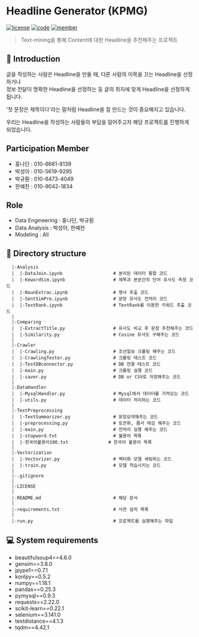 # Headline Generator (KPMG)
[![license](https://img.shields.io/badge/License-AGPL-red)](https://github.com/NDjust/Generate-HeadLine/blob/master/LICENSE)
[![code](https://img.shields.io/badge/Code-Python3.7-blue)](https://docs.python.org/3/license.html)
[![member](https://img.shields.io/badge/Data-news-blueviolet)](https://news.chosun.com/ranking/list.html)

> Text-mining을 통해 Content에 대한 Headline을 추천해주는 프로젝트

## 📖 Introduction  
글을 작성하는 사람은 Headline을 만들 때, 다른 사람의 이목을 끄는 Headline을 선정하거나  
정보 전달이 명확한 Headline을 선정하는 등 글의 취지에 맞게 Headline을 선정하게 됩니다.  
  
'첫 문장은 제목이다'라는 말처럼 Headline을 잘 만드는 것이 중요해지고 있습니다.  
  
우리는 Headline을 작성하는 사람들의 부담을 덜어주고자 해당 프로젝트를 진행하게 되었습니다.  
  
## Participation Member
- 홍나단 : 010-6681-8139  
- 박성아 : 010-5619-9295  
- 박규훤 : 010-6473-4049  
- 한예찬 : 010-9042-1834  

## Role
- Data Engineering : 홍나단, 박규훤  
- Data Analysis : 박성아, 한예찬  
- Modeling : All  

## 📂 Directory structure
``` 
  |-Analysis           
  |  |-DataJoin.ipynb                   # 분리된 데이터 통합 코드
  |  |-KewordSim.ipynb                  # 제목과 본문간의 단어 유사도 측정 코드
  |  |-NounExtrac.ipynb                 # 명사 추출 코드
  |  |-SentSimPre.ipynb                 # 문장 유사도 전처리 코드
  |  |-TextRank.ipynb                   # TextRank를 이용한 키워드 추출 코드
  |
  |-Comparing
  |  |-ExtractTitle.py                  # 유사도 비교 후 문장 추천해주는 코드
  |  |-Similarity.py                    # Cosine 유사도 구해주는 코드
  |
  |-Crawler 
  |  |-Crawling.py                      # 조선일보 크롤링 해주는 코드
  |  |-CrawlingTester.py                # 크롤링 테스트 코드                         
  |  |-TestDBconnector.py               # DB 연결 테스트 코드
  |  |-main.py                          # 크롤링 실행 코드
  |  |-saver.py                         # DB or CSV로 저장해주는 코드
  |
  |-DataHandler
  |  |-MysqlHandler.py                  # Mysql에서 데이터를 가져오는 코드
  |  |-utils.py                         # 데이터 처리하는 코드
  |
  |-TextPreprocessing 
  |  |-TextSummarizer.py                # 문장요약해주는 코드
  |  |-preprocessing.py                 # 토큰화, 품사 태깅 해주는 코드
  |  |-main.py                          # 전처리 실행 해주는 코드
  |  |-stopword.txt                     # 불용어 목록
  |  |-한국어불용어100.txt               # 한국어 불용어 목록
  |
  |-Vectorization
  |  |-Vectorizer.py                    # 벡터화 모델 세팅하는 코드
  |  |-train.py                         # 모델 학습시키는 코드
  |
  |-.gitignore                               
  |
  |-LICENSE                              
  |
  |-README.md                           # 해당 문서
  |
  |-requirements.txt                    # 사전 설치 목록
  |
  |-run.py                              # 프로젝트를 실행해주는 파일
```

## 💻 System requirements
- beautifulsoup4==4.6.0
- gensim==3.8.0
- jpype1==0.7.1
- konlpy==0.5.2
- numpy==1.18.1
- pandas==0.25.3
- pymysql==0.9.3
- requests==2.22.0
- scikit-learn==0.22.1
- selenium==3.141.0
- textdistance==4.1.3
- tqdm==4.42.1






